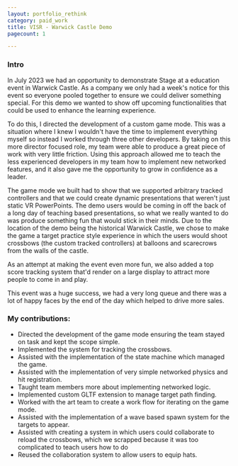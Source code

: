 ```yaml
---
layout: portfolio_rethink
category: paid_work
title: VISR - Warwick Castle Demo
pagecount: 1

---
```


<div markdown="1" class="pagnated-page-wrapper" data-page-index="0">

### Intro

In July 2023 we had an opportunity to demonstrate Stage at a education event in Warwick Castle. As a company we only had a week's notice for this event so everyone pooled together to ensure we could deliver something special. For this demo we wanted to show off upcoming functionalities that could be used to enhance the learning experience. 

To do this, I directed the development of a custom game mode. This was a situation where I knew I wouldn't have the time to implement everything myself so instead I worked through three other developers. By taking on this more director focused role, my team were able to produce a great piece of work with very little friction. Using this approach allowed me to teach the less experienced developers in my team how to implement new networked features, and it also gave me the opportunity to grow in confidence as a leader.

The game mode we built had to show that we supported arbitrary tracked controllers and that we could create dynamic presentations that weren't just static VR PowerPoints. The demo users would be coming in off the back of a long day of teaching based presentations, so what we really wanted to do was produce something fun that would stick in their minds. Due to the location of the demo being the historical Warwick Castle, we chose to make the game a target practice style experience in which the users would shoot crossbows (the custom tracked controllers) at balloons and scarecrows from the walls of the castle.

As an attempt at making the event even more fun, we also added a top score tracking system that'd render on a large display to attract more people to come in and play.

This event was a huge success, we had a very long queue and there was a lot of happy faces by the end of the day which helped to drive more sales.

### My contributions:
- Directed the development of the game mode ensuring the team stayed on task and kept the scope simple.
- Implemented the system for tracking the crossbows.
- Assisted with the implementation of the state machine which managed the game.
- Assisted with the implementation of very simple networked physics and hit registration.
- Taught team members more about implementing networked logic.
- Implemented custom GLTF extension to manage target path finding.
- Worked with the art team to create a work flow for iterating on the game mode.
- Assisted with the implementation of a wave based spawn system for the targets to appear.
- Assisted with creating a system in which users could collaborate to reload the crossbows, which we scrapped because it was too complicated to teach users how to do
- Reused the collaboration system to allow users to equip hats.

</div>
